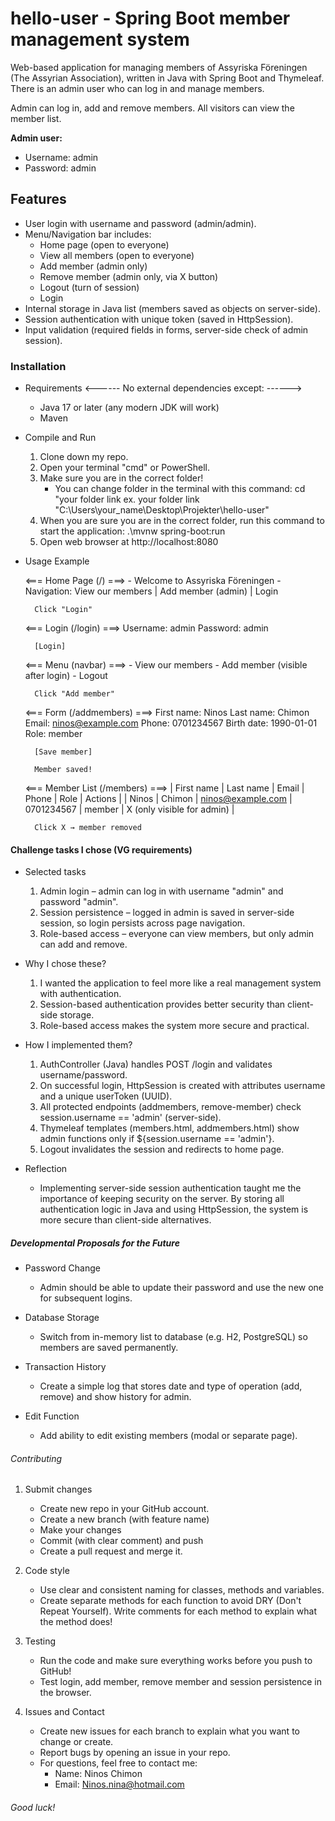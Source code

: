 # hello-user - Spring Boot member management system

Web-based application for managing members of Assyriska Föreningen (The Assyrian Association), written in Java with Spring Boot and Thymeleaf.
There is an admin user who can log in and manage members.

Admin can log in, add and remove members. All visitors can view the member list.

**Admin user:**
- Username: admin
- Password: admin


## Features

* User login with username and password (admin/admin).
* Menu/Navigation bar includes:
     - Home page (open to everyone)
     - View all members (open to everyone)
     - Add member (admin only)
     - Remove member (admin only, via X button)
     - Logout (turn of session)
     - Login
* Internal storage in Java list (members saved as objects on server-side).
* Session authentication with unique token (saved in HttpSession).
* Input validation (required fields in forms, server-side check of admin session).

### Installation

* Requirements
     <------ No external dependencies except: ------>
     - Java 17 or later (any modern JDK will work)
     - Maven

* Compile and Run
     1. Clone down my repo.
     2. Open your terminal "cmd" or PowerShell.
     3. Make sure you are in the correct folder!
        - You can change folder in the terminal with this command:
          cd "your folder link ex. your folder link "C:\Users\your_name\Desktop\Projekter\hello-user"
     4. When you are sure you are in the correct folder, run this command to start the application:
          .\mvnw spring-boot:run
     5. Open web browser at http://localhost:8080

* Usage Example

     <=== Home Page (/) ===>
        - Welcome to Assyriska Föreningen
        - Navigation: View our members | Add member (admin) | Login

        Click "Login"

     <=== Login (/login) ===>
        Username: admin
        Password: admin
        
        [Login]

     <=== Menu (navbar) ===>
        - View our members
        - Add member (visible after login)
        - Logout

        Click "Add member"

     <=== Form (/addmembers) ===>
        First name: Ninos
        Last name: Chimon
        Email: ninos@example.com
        Phone: 0701234567
        Birth date: 1990-01-01
        Role: member

        [Save member]

        Member saved!

     <=== Member List (/members) ===>
        | First name | Last name | Email | Phone | Role | Actions |
        | Ninos   | Chimon    | ninos@example.com | 0701234567 | member | X (only visible for admin) |

        Click X → member removed

#### Challenge tasks I chose (VG requirements)

* Selected tasks
     1. Admin login – admin can log in with username "admin" and password "admin".
     2. Session persistence – logged in admin is saved in server-side session, so login persists across page navigation.
     3. Role-based access – everyone can view members, but only admin can add and remove.

* Why I chose these?
     1. I wanted the application to feel more like a real management system with authentication.
     2. Session-based authentication provides better security than client-side storage.
     3. Role-based access makes the system more secure and practical.

* How I implemented them?
     1. AuthController (Java) handles POST /login and validates username/password.
     2. On successful login, HttpSession is created with attributes username and a unique userToken (UUID).
     3. All protected endpoints (addmembers, remove-member) check session.username == 'admin' (server-side).
     4. Thymeleaf templates (members.html, addmembers.html) show admin functions only if ${session.username == 'admin'}.
     5. Logout invalidates the session and redirects to home page.


* Reflection
     - Implementing server-side session authentication taught me the importance of keeping security on the server.
       By storing all authentication logic in Java and using HttpSession, the system is more secure than client-side alternatives.

##### Developmental Proposals for the Future

* Password Change
     - Admin should be able to update their password and use the new one for subsequent logins.

* Database Storage
     - Switch from in-memory list to database (e.g. H2, PostgreSQL) so members are saved permanently.

* Transaction History
     - Create a simple log that stores date and type of operation (add, remove) and show history for admin.

* Edit Function
     - Add ability to edit existing members (modal or separate page).


###### Contributing

1. Submit changes
     - Create new repo in your GitHub account.
     - Create a new branch (with feature name)
     - Make your changes
     - Commit (with clear comment) and push
     - Create a pull request and merge it.

2. Code style
     - Use clear and consistent naming for classes, methods and variables.
     - Create separate methods for each function to avoid DRY (Don't Repeat Yourself).
       Write comments for each method to explain what the method does!

3. Testing
     - Run the code and make sure everything works before you push to GitHub!
     - Test login, add member, remove member and session persistence in the browser.

4. Issues and Contact
     - Create new issues for each branch to explain what you want to change or create.
     - Report bugs by opening an issue in your repo.
     - For questions, feel free to contact me:
          - Name: Ninos Chimon
          - Email: Ninos.nina@hotmail.com

###### Good luck!


